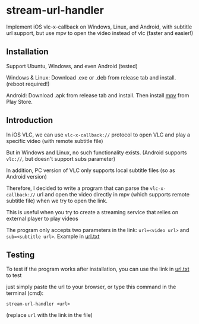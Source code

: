 # stream-url-handler
Implement iOS vlc-x-callback on Windows, Linux, and Android, with subtitle url support, but use mpv to open the video instead of vlc (faster and easier!)

## Installation

Support Ubuntu, Windows, and even Android (tested)

Windows & Linux: Download .exe or .deb from release tab and install. (reboot required!)

Android: Download .apk from release tab and install. Then install [mpv](https://play.google.com/store/apps/details?id=is.xyz.mpv&hl=zh_TW&gl=US&pli=1) from Play Store.

## Introduction

In iOS VLC, we can use `vlc-x-callback://` protocol to open VLC and play a specific video (with remote subtitle file)

But in Windows and Linux, no such functionality exists. (Android supports `vlc://`, but doesn't support subs parameter)

In addition, PC version of VLC only supports local subtitle files (so as Android version)

Therefore, I decided to write a program that can parse the `vlc-x-callback://` url and open the video directly in mpv (which supports remote subtitle file) when we try to open the link.

This is useful when you try to create a streaming service that relies on external player to play videos

The program only accepts two parameters in the link: `url=<video url>` and `sub=<subtitle url>`. Example in [url.txt](https://github.com/yzu1103309/stream-url-handler/blob/main/url.txt)

## Testing

To test if the program works after installation, you can use the link in [url.txt](https://github.com/yzu1103309/stream-url-handler/blob/main/url.txt) to test

just simply paste the url to your browser, or type this command in the terminal (cmd):

```
stream-url-handler <url>
```
(replace `url` with the link in the file)
